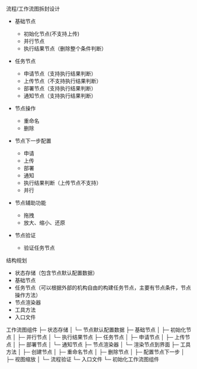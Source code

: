 流程/工作流图拆封设计

- 基础节点
	- 初始化节点(不支持上传) 
	- 并行节点
	- 执行结果节点（删除整个条件判断）

- 任务节点
	- 申请节点（支持执行结果判断）
	- 上传节点（不支持执行结果判断）
	- 部署节点（支持执行结果判断）
	- 通知节点（支持执行结果判断）

- 节点操作
	- 重命名
	- 删除

- 节点下一步配置
	- 申请
	- 上传
	- 部署
	- 通知
	- 执行结果判断（上传节点不支持）
	- 并行

- 节点辅助功能
	- 拖拽
	- 放大、缩小、还原

- 节点验证
	- 验证任务节点

结构规划
- 状态存储（包含节点默认配置数据）
- 基础节点
- 任务节点（可以根据外部的机构自由的构建任务节点，主要有节点条件，节点操作方法）
- 节点渲染器
- 工具方法
- 入口文件




工作流图组件
├─ 状态存储
│   └─ 节点默认配置数据
├─ 基础节点
│   ├─ 初始化节点
│   ├─ 并行节点
│   └─ 执行结果节点
├─ 任务节点
│   ├─ 申请节点
│   ├─ 上传节点
│   ├─ 部署节点
│   └─ 通知节点
├─ 节点渲染器
│   └─ 渲染节点到界面
├─ 工具方法
│   ├─ 创建节点
│   ├─ 重命名节点
│   ├─ 删除节点
│   ├─ 配置节点下一步
│   ├─ 视图缩放
│   └─ 流程验证
└─ 入口文件
    └─ 初始化工作流图组件




